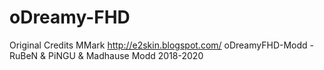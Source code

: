 # oDreamy-FHD
Original Credits MMark http://e2skin.blogspot.com/ oDreamyFHD-Modd - RuBeN & PiNGU & Madhause Modd 2018-2020
